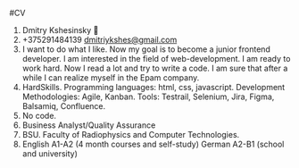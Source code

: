 #CV

1. Dmitry Kshesinsky :hugs:
2. +375291484139 dmitriykshes@gmail.com
3. I want to do what I like. Now my goal is to become a junior frontend developer. I am interested in the field of web-development. I am ready to work hard. Now I read a lot and try to write a code. I am sure that after a while I can realize myself in the Epam company.
4. HardSkills.
 Programming languages: html, css, javascript. Development Methodologies: Agile, Kanban. Tools: Testrail, Selenium, Jira, Figma, Balsamiq, Confluence.
5. No code.
6. Business Analyst/Quality Assurance
7. BSU. Faculty of Radiophysics and Computer Technologies.
8. English A1-A2 (4 month courses and self-study)
   German A2-B1 (school and university)
